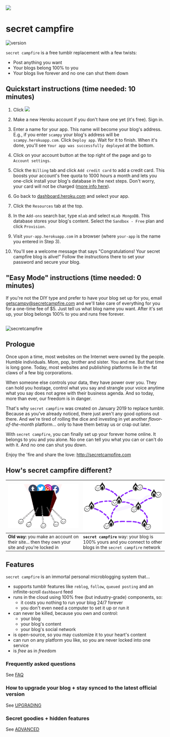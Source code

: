 <img src="public/media/logoLight.png" height="50">

# secret campfire 
![version](https://img.shields.io/badge/version-1.1.0-blue.svg?style=for-the-badge)

`secret campfire` is a free tumblr replacement with a few twists:
- Post anything you want
- Your blogs belong 100% to you
- Your blogs live forever and no one can shut them down 

## Quickstart instructions (time needed: 10 minutes)

1. Click <a href="https://heroku.com/deploy" target="_blank" title="Deploy"><img src="https://www.herokucdn.com/deploy/button.png"></a>

2. Make a new Heroku account if you don't have one yet (it's free). Sign in.

3. Enter a name for your app. This name will become your blog's address. E.g., if you enter `scampy` your blog's address will be `scampy.herokuapp.com`. Click `Deploy app`. Wait for it to finish. When it's done, you'll see `Your app was successfully deployed` at the bottom.

4. Click on your account button at the top right of the page and go to `Account settings`. 

5. Click the `Billing` tab and click `Add credit card` to add a credit card. This boosts your account's free quota to 1000 hours a month and lets you one-click install your blog's database in the next steps. Don't worry, your card will not be charged ([more info here](docs/FAQ.md#why-do-i-need-to-provide-my-credit-card-to-heroku-if-its-100-free)).

6. Go back to <a href="https://dashboard.heroku.com" target="_blank">dashboard.heroku.com</a> and select your app.

7. Click the `Resources` tab at the top.

8. In the `Add-ons` search bar, type `mlab` and select `mLab MongoDB`. This database stores your blog's content. Select the `Sandbox - Free` plan and click `Provision`.

9. Visit `your-app.herokuapp.com` in a browser (where `your-app` is the name you entered in Step 3). 

10. You'll see a welcome message that says "Congratulations! Your secret campfire blog is alive!" Follow the instructions there to set your password and secure your blog. 

## "Easy Mode" instructions  (time needed: 0 minutes)

If you're not the DIY type and prefer to have your blog set up for you, email [getscampy@secretcampfire.com](mailto:getscampy@secretcampfire.com) and we'll take care of everything for you for a one-time fee of $5. Just tell us what blog name you want. After it's set up, your blog belongs 100% to you and runs free forever.
  
## 

![secretcampfire](public/media/glowingForest.jpg)

## Prologue

Once upon a time, most websites on the Internet were owned by the people. Humble individuals. Mom, pop, brother and sister. You and me. But that time is long gone. Today, most websites and publishing platforms lie in the fat claws of a few big corporations. 

When someone else controls your data, they have power over you. They can hold you hostage, control what you say and strangle your voice anytime what you say does not agree with their business agenda. And so today, more than ever, our freedom is in danger.

That's why `secret campfire` was created on January 2019 to replace tumblr. Because as you've already noticed, there just aren't any good options out there. And we're tired of rolling the dice and investing in yet another *flavor-of-the-month* platform... only to have them betray us or crap out later.  

With `secret campfire`, you can finally set up your forever home online. It belongs to you and you alone. No one can tell you what you can or can't do with it. And no one can shut you down. 

Enjoy the 'fire and share the love: http://secretcampfire.com

## How's secret campfire different?


| <img src="docs/media/old-way.png" alt="Evil way">  | <img src="docs/media/new-way.png" alt="secret campfire way"> |
| -------------------------------------------------- | ------------------------------------------------------------ |
| **Old way:** you make an account on their site... then they own your site and you're locked in | **`secret campfire`** way: your blog is 100% yours and you connect to other blogs in the `secret campfire` network |

## Features

`secret campfire` is an immortal personal microblogging system that...
- supports tumblr features like `reblog`, `follow`, `queued posting` and an infinite-scroll `dashboard` feed
- runs in the cloud using 100% free (but industry-grade) components, so:
  - it costs you nothing to run your blog 24/7 forever 
  - you don't even need a computer to set it up or run it
- can never be killed, because you own and control:
  - your blog
  - your blog's content 
  - your blog's social network
- is open-source, so you may customize it to your heart's content
- can run on any platform you like, so you are never locked into one service
- is *free* as in *free*dom

### Frequently asked questions

See [FAQ](docs/FAQ.md)

### How to upgrade your blog + stay synced to the latest official version

See [UPGRADING](docs/UPGRADING.md)

### Secret goodies + hidden features

See [ADVANCED](docs/ADVANCED.md)

